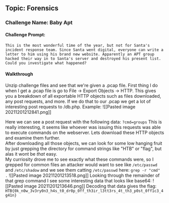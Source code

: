 ## Topic: Forensics
### Challenge Name: Baby Apt

#### Challenge Prompt:
`This is the most wonderful time of the year, but not for Santa's incident response team. Since Santa went digital, everyone can write a letter to him using his brand new website. Apparently an APT group hacked their way in to Santa's server and destroyed his present list. Could you investigate what happened?`

#### Walkthrough
Unzip challenge files and see that we're given a .pcap file.
First thing I do when I get a .pcap file is go to File -> Export Objects -> HTTP. This gives you a breakdown of all exportable HTTP objects such as files downloaded, any post requests, and more. If we do that to our .pcap we get a lot of interesting post requests to /db.php. 
Example:
![[Pasted image 20211201212841.png]]

Here we can see a post request with the following data:
`?cmd=groups`
This is really interesting, it seems like whoever was issuing this requests was able to execute commands on the webserver. Lets download these HTTP objects and examine them further.  
After downloading all those objects, we can look for some low hanging fruit by just grepping the directory for command strings like "HTB" or "flag", but alas it wont be *that* easy.  
My curriosity drove me to see exactly what these commands were, so I grepped for common files an attacker would want to see like `/etc/passwd` and `/etc/shadow` and we see them catting `/etc/passwd` here:
`grep -r "cmd" .`
![[Pasted image 20211201213518.png]]
Looking through the remainder of that grep command I see some interesting data that looks like base64:
![[Pasted image 20211201213646.png]]
Decoding that data gives the flag:
`HTB{0k_n0w_3v3ry0n3_h4s_t0_dr0p_0ff_th3ir_l3tt3rs_4t_th3_p0st_0ff1c3_4g41n}`
